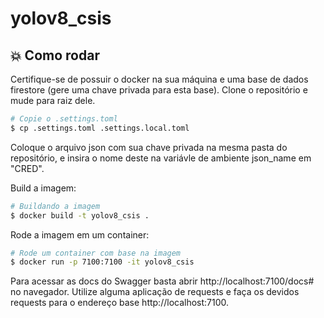 # yolov8_csis

## :boom: Como rodar

Certifique-se de possuir o docker na sua máquina e uma base de dados firestore (gere uma chave privada para esta base). Clone o repositório e mude para raiz dele.

```sh
# Copie o .settings.toml
$ cp .settings.toml .settings.local.toml

```
Coloque o arquivo json com sua chave privada na mesma pasta do repositório, e insira o nome deste na variávle de ambiente json_name em "CRED".

Build a imagem:

```sh
# Buildando a imagem
$ docker build -t yolov8_csis .
```

Rode a imagem em um container:

```sh
# Rode um container com base na imagem
$ docker run -p 7100:7100 -it yolov8_csis
```

Para acessar as docs do Swagger basta abrir http://localhost:7100/docs# no navegador.
Utilize alguma aplicação de requests e faça os devidos requests para o endereço base http://localhost:7100.
